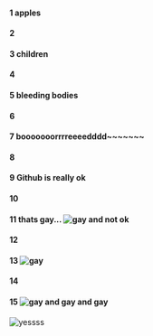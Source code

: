 #### 1 apples
#### 2
#### 3 children
#### 4
#### 5 bleeding bodies
#### 6
#### 7 booooooorrrreeeedddd~~~~~~~
#### 8
#### 9 Github is really ok
#### 10
#### 11 thats gay... ![gay and not ok](https://data.whicdn.com/images/285767406/original.gif)
#### 12
#### 13 ![gay](https://i.imgur.com/1jjULy1.gif)  
#### 14
#### 15 ![gay and gay and gay](https://66.media.tumblr.com/0cdbe3116615c94bdb81fa7293768872/tumblr_oii4rtQmul1rby04wo1_500.gif)
![yessss](https://pics.me.me/theres-no-such-thing-as-straight-people-mario-%F0%9F%90%93-11304657.png)